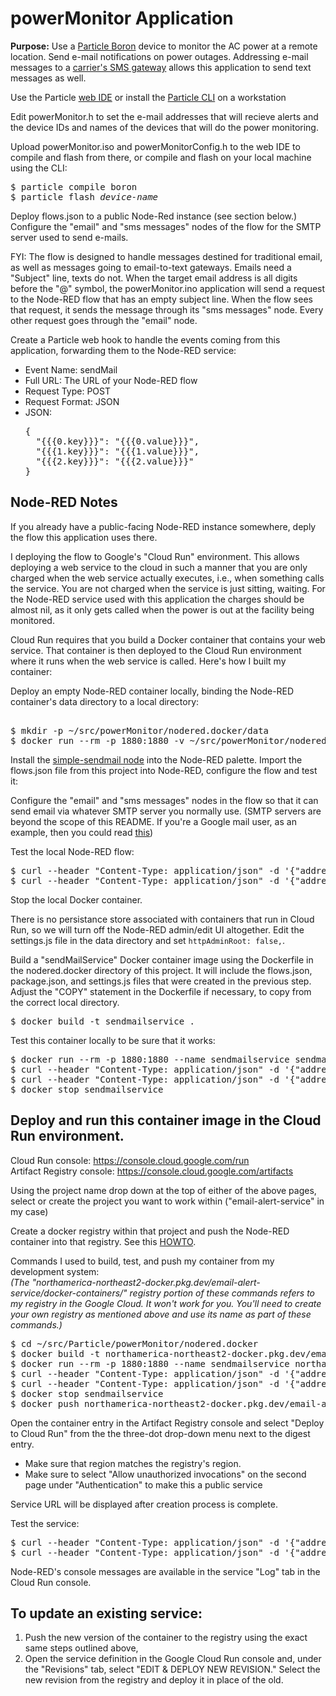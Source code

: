 powerMonitor Application
==

**Purpose:** Use a [Particle Boron](https://store.particle.io/products/boron-lte) device to monitor the AC power at a remote location.  Send e-mail notifications on power outages.  Addressing e-mail messages to a [carrier's SMS gateway](https://smsemailgateway.com) allows this application to send text messages as well.

Use the Particle [web IDE](https://build.particle.io/build) or install the [Particle CLI](https://docs.particle.io/tutorials/developer-tools/cli/) on a workstation

Edit powerMonitor.h to set the e-mail addresses that will recieve alerts and the device IDs and names of the devices that will do the power monitoring.

Upload powerMonitor.iso and powerMonitorConfig.h to the web IDE to compile and flash from there, or compile and flash on your local machine using the CLI:
<pre>$ particle compile boron
$ particle flash <i>device-name</i></pre>

Deploy flows.json to a public Node-Red instance (see section below.)   Configure the "email" and "sms messages" nodes of the flow for the SMTP server used to send e-mails.

FYI: The flow is designed to handle messages destined for traditional email, as well as messages going to email-to-text gateways.  Emails need a "Subject" line, texts do not.  When the target email address is all digits before the "@" symbol, the powerMonitor.ino application will send a request to the Node-RED flow that has an empty subject line.  When the flow sees that request, it sends the message through its "sms messages" node.  Every other request goes through the "email" node.

Create a Particle web hook to handle the events coming from this application, forwarding them to the Node-RED service:

* Event Name: sendMail
* Full URL: The URL of your Node-RED flow
* Request Type: POST
* Request Format:  JSON
* JSON:
<ul><pre>{
  "{{{0.key}}}": "{{{0.value}}}",
  "{{{1.key}}}": "{{{1.value}}}",
  "{{{2.key}}}": "{{{2.value}}}"  
}</pre></ul>

Node-RED Notes
--
If you already have a public-facing Node-RED instance somewhere, deply the flow this application uses there.

I deploying the flow to Google's "Cloud Run" environment.  This allows deploying a web service to the cloud in such a manner that you are only charged when the web service actually executes, i.e., when something calls the service.  You are not charged when the service is just sitting, waiting.  For the Node-RED service used with this application the charges should be almost nil, as it only gets called when the power is out at the facility being monitored.

Cloud Run requires that you build a Docker container that contains your web service.  That container is then deployed to the Cloud Run environment where it runs when the web service is called.  Here's how I built my container:

Deploy an empty Node-RED container locally, binding the Node-RED container's data directory to a local directory:
<pre>  
$ mkdir -p ~/src/powerMonitor/nodered.docker/data
$ docker run --rm -p 1880:1880 -v ~/src/powerMonitor/nodered.docker/data:/data --name node-red nodered/node-red:latest
</pre>

Install the [simple-sendmail node](https://flows.nodered.org/node/node-red-contrib-simple-sendmail) into the Node-RED palette.  Import the flows.json file from this project into Node-RED, configure the flow and test it:

Configure the "email" and "sms messages" nodes in the flow so that it can send email via whatever SMTP server you normally use.  (SMTP servers are beyond the scope of this README.  If you're a Google mail user, as an example, then you could read [this](https://support.google.com/a/answer/176600?hl=en))

Test the local Node-RED flow:
<pre>
$ curl --header "Content-Type: application/json" -d '{"address":"<i>phonenumber@sms.gateway.hostname.here</i>","subject":"","message":"testing the flow"}' http://localhost:1880/sendMail
$ curl --header "Content-Type: application/json" -d '{"address":"<i>email@address.here</i>","subject":"Test","message":"testing the flow"}' http://localhost:1880/sendMail
</pre>

Stop the local Docker container.

There is no persistance store associated with containers that run in Cloud Run, so we will turn off the Node-RED admin/edit UI altogether.  Edit the settings.js file in the data directory and set <code>httpAdminRoot: false,</code>.

Build a "sendMailService" Docker container image using the Dockerfile in the nodered.docker directory of this project.  It will include the flows.json, package.json, and settings.js files that were created in the previous step. Adjust the "COPY" statement in the Dockerfile if necessary, to copy from the correct local directory.
<pre>
$ docker build -t sendmailservice .
</pre>

Test this container locally to be sure that it works:
<pre>
$ docker run --rm -p 1880:1880 --name sendmailservice sendmailservice
$ curl --header "Content-Type: application/json" -d '{"address":"<i>phonenumber@sms.gateway.hostname.here</i>","subject":"","message":"testing the flow"}' http://localhost:1880/sendMail
$ curl --header "Content-Type: application/json" -d '{"address":"<i>email@address.here</i>","subject":"Test","message":"testing the flow"}' http://localhost:1880/sendMail
$ docker stop sendmailservice
</pre>

Deploy and run this container image in the Cloud Run environment.
--

Cloud Run console: https://console.cloud.google.com/run
<br />Artifact Registry console: https://console.cloud.google.com/artifacts

Using the project name drop down at the top of either of the above pages, select or create the project you want to work within ("email-alert-service" in my case)

Create a docker registry within that project and push the Node-RED container into that registry.  See this [HOWTO](https://cloud.google.com/artifact-registry/docs/docker/quickstart?hl=en_US).

Commands I used to build, test, and push my container from my development system:
<br /><i>(The "northamerica-northeast2-docker.pkg.dev/email-alert-service/docker-containers/" registry portion of these commands refers to my registry in the Google Cloud.  It won't work for you.  You'll need to create your own registry as mentioned above and use its name as part of these commands.)</i>
<pre>
$ cd ~/src/Particle/powerMonitor/nodered.docker
$ docker build -t northamerica-northeast2-docker.pkg.dev/email-alert-service/docker-containers/sendmailservice:latest .
$ docker run --rm -p 1880:1880 --name sendmailservice northamerica-northeast2-docker.pkg.dev/email-alert-service/docker-containers/sendmailservice:latest
$ curl --header "Content-Type: application/json" -d '{"address":"<i>phonenumber@sms.gateway.hostname.here</i>","subject":"","message":"testing the flow"}' http://localhost:1880/sendMail
$ curl --header "Content-Type: application/json" -d '{"address":"<i>email@address.here</i>","subject":"Test","message":"testing the flow"}' http://localhost:1880/sendMail
$ docker stop sendmailservice
$ docker push northamerica-northeast2-docker.pkg.dev/email-alert-service/docker-containers/sendmailservice:latest
</pre>

Open the container entry in the Artifact Registry console and select "Deploy to Cloud Run" from the the three-dot drop-down menu next to the digest entry.

* Make sure that region matches the registry's region.
* Make sure to select "Allow unauthorized invocations" on the second page under "Authentication" to make this a public service

Service URL will be displayed after creation process is complete.

Test the service:
<pre>
$ curl --header "Content-Type: application/json" -d '{"address":"<i>phonenumber@sms.gateway.hostname.here</i>","subject":"","message":"testing the flow"}' https://<service-url>/sendMail
$ curl --header "Content-Type: application/json" -d '{"address":"<i>email@address.here</i>","subject":"Test message","message":"testing the flow"}' https://<service-url>/sendMail
</pre>    
Node-RED's console messages are available in the service "Log" tab in the Cloud Run console.

To update an existing service:
--

1) Push the new version of the container to the registry using the exact same steps outlined above,
2) Open the service definition in the Google Cloud Run console and, under the "Revisions" tab, select "EDIT & DEPLOY NEW REVISION."   Select the new revision from the registry and deploy it in place of the old.
